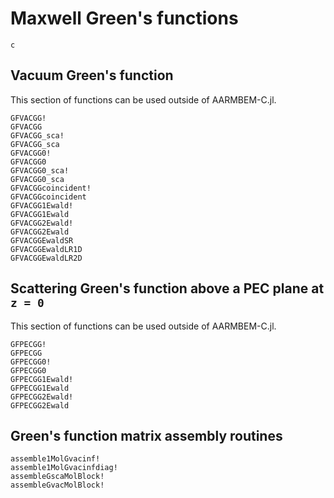 # Maxwell Green's functions

```@docs
c
```

## Vacuum Green's function

This section of functions can be used outside of AARMBEM-C.jl.

```@docs
GFVACGG!
GFVACGG
GFVACGG_sca!
GFVACGG_sca
GFVACGG0!
GFVACGG0
GFVACGG0_sca!
GFVACGG0_sca
GFVACGGcoincident!
GFVACGGcoincident
GFVACGG1Ewald!
GFVACGG1Ewald
GFVACGG2Ewald!
GFVACGG2Ewald
GFVACGGEwaldSR
GFVACGGEwaldLR1D
GFVACGGEwaldLR2D
```

## Scattering Green's function above a PEC plane at ``z = 0``

This section of functions can be used outside of AARMBEM-C.jl.

```@docs
GFPECGG!
GFPECGG
GFPECGG0!
GFPECGG0
GFPECGG1Ewald!
GFPECGG1Ewald
GFPECGG2Ewald!
GFPECGG2Ewald
```

## Green's function matrix assembly routines

```@docs
assemble1MolGvacinf!
assemble1MolGvacinfdiag!
assembleGscaMolBlock!
assembleGvacMolBlock!
```